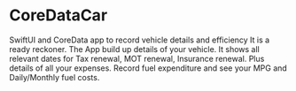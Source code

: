 # CoreDataCar
SwiftUI and CoreData app to record vehicle details and efficiency
It is a ready reckoner.
The App build up details of your vehicle.
It shows all relevant dates for Tax renewal, MOT renewal, Insurance renewal.
Plus details of all your expenses.
Record fuel expenditure and see your MPG and Daily/Monthly fuel costs.
